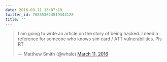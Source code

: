 ```yaml
---
date: 2016-03-11 13:07:19
twitter_id: 708353624519344128
title: ''
---
```


<blockquote class="twitter-tweet"><p lang="en" dir="ltr">I am going to write an article on the story of being hacked. I need a reference for someone who knows sim card / ATT vulnerabilities. Pls RT</p>&mdash; Matthew Smith (@whale) <a href="https://twitter.com/whale/status/708346045542113280?ref_src=twsrc%5Etfw">March 11, 2016</a></blockquote>
<script async src="https://platform.twitter.com/widgets.js" charset="utf-8"></script>

